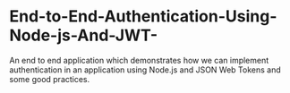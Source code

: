 # End-to-End-Authentication-Using-Node-js-And-JWT-
An end to end application which demonstrates how we can implement authentication in an application using Node.js and JSON Web Tokens and some good practices.
